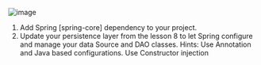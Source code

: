 ![image](https://github.com/Ruslana3012/Andersen-Course/assets/105870200/a82483fb-96de-48c3-b117-81b0df07e718)

1. Add Spring [spring-core] dependency to your project.
2. Update your persistence layer from the lesson 8 to let Spring configure and manage your data Source 
and DAO classes.
Hints:
Use Annotation and Java based configurations.
Use Constructor injection 

